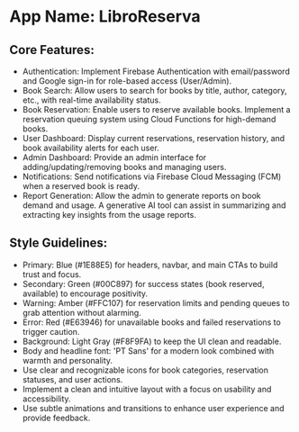 # **App Name**: LibroReserva

## Core Features:

- Authentication: Implement Firebase Authentication with email/password and Google sign-in for role-based access (User/Admin).
- Book Search: Allow users to search for books by title, author, category, etc., with real-time availability status.
- Book Reservation: Enable users to reserve available books. Implement a reservation queuing system using Cloud Functions for high-demand books.
- User Dashboard: Display current reservations, reservation history, and book availability alerts for each user.
- Admin Dashboard: Provide an admin interface for adding/updating/removing books and managing users.
- Notifications: Send notifications via Firebase Cloud Messaging (FCM) when a reserved book is ready.
- Report Generation: Allow the admin to generate reports on book demand and usage. A generative AI tool can assist in summarizing and extracting key insights from the usage reports.

## Style Guidelines:

- Primary: Blue (#1E88E5) for headers, navbar, and main CTAs to build trust and focus.
- Secondary: Green (#00C897) for success states (book reserved, available) to encourage positivity.
- Warning: Amber (#FFC107) for reservation limits and pending queues to grab attention without alarming.
- Error: Red (#E63946) for unavailable books and failed reservations to trigger caution.
- Background: Light Gray (#F8F9FA) to keep the UI clean and readable.
- Body and headline font: 'PT Sans' for a modern look combined with warmth and personality.
- Use clear and recognizable icons for book categories, reservation statuses, and user actions.
- Implement a clean and intuitive layout with a focus on usability and accessibility.
- Use subtle animations and transitions to enhance user experience and provide feedback.